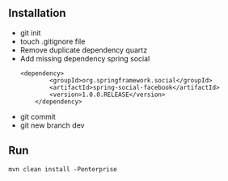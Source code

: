 <h2> Installation </h2>
<ul>
 <li>git init</li>
 <li>touch .gitignore file</li>
 <li>Remove duplicate dependency quartz</li>
 <li>Add missing dependency spring social</li>

    <dependency>
		    <groupId>org.springframework.social</groupId>
		    <artifactId>spring-social-facebook</artifactId>
		    <version>1.0.0.RELEASE</version>
		</dependency>
    
 <li>git commit</li>
 <li>git new branch dev</li>
</ul>

<h2> Run </h2>
<code>mvn clean install -Penterprise</code>
